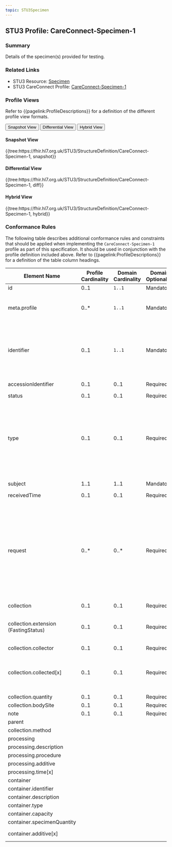 ```yaml
---
topic: STU3Specimen
---
```

## STU3 Profile: CareConnect-Specimen-1

### Summary
Details of the specimen(s) provided for testing.

### Related Links
* STU3 Resource: [Specimen](http://hl7.org/fhir/STU3/specimen.html)<br>
* STU3 CareConnect Profile: [CareConnect-Specimen-1](https://simplifier.net/HL7FHIRCareConnectBaselineforSTU3/CareConnect-Specimen-1)

### Profile Views
Refer to {{pagelink:ProfileDescriptions}} for a definition of the different profile view formats.
<div class="tab fhirTree">
    <button class="tablinks active" onclick="openTab(event, 'Snapshot View')">Snapshot View</button>
    <button class="tablinks" onclick="openTab(event, 'Differential View')">Differential View</button>
    <button class="tablinks" onclick="openTab(event, 'Hybrid View')">Hybrid View</button>
</div>

<div id="Snapshot View" class="tabcontent" style="display:block">
    <h4>Snapshot View</h4>
    {{tree:https://fhir.hl7.org.uk/STU3/StructureDefinition/CareConnect-Specimen-1, snapshot}}
</div>

<div id="Differential View" class="tabcontent">
    <h4>Differential View</h4>
    {{tree:https://fhir.hl7.org.uk/STU3/StructureDefinition/CareConnect-Specimen-1, diff}}
</div>

<div id="Hybrid View" class="tabcontent">
    <h4>Hybrid View</h4>
    {{tree:https://fhir.hl7.org.uk/STU3/StructureDefinition/CareConnect-Specimen-1, hybrid}}
</div>

### Conformance Rules
The following table describes additional conformance rules and constraints that should be applied when implementing the `CareConnect-Specimen-1` profile as part of this specification. It should be used in conjunction with the profile definition included above. Refer to {{pagelink:ProfileDescriptions}} for a definition of the table column headings. 

<table class="regular">
    <thead>
        <tr>
            <th width="15%">Element Name</th>
            <th width="10%">Profile Cardinality</th>
            <th width="10%">Domain Cardinality</th>
            <th width="10%">Domain Optionality</th>
            <th width="10%">Type</th>
            <th width="45%">Definition, Constraints and Notes</th>
        </tr>
    </thead>
    <tbody>
        <tr>
            <td>id</td>
            <td>0..1</td>
            <td><code>1..1</code></td>
            <td>Mandatory</td>
            <td><a href="http://hl7.org/fhir/stu3/datatypes.html#id">id</a></td>
            <td>The logical identifier for the resource instance.</td>
        </tr>
        <tr>
            <td>meta.profile</td>
            <td>0..*</td>
            <td><code>1..1</code></td>
            <td>Mandatory</td>
            <td><a href="http://hl7.org/fhir/stu3/datatypes.html#uri">uri</a></td>
            <td>The URL for the <code>CareConnect-Specimen-1</code> profile.<br><br>This <b>SHALL</b> be populated with the following fixed value:<br><code>https://fhir.hl7.org.uk/STU3/StructureDefinition/CareConnect-Specimen-1</code></td>
        </tr>
        <tr>
            <td>identifier</td>
            <td>0..1</td>
            <td><code>1..1</code></td>
            <td>Mandatory</td>
            <td><a href="http://hl7.org/fhir/stu3/datatypes.html#Identifier">Identifier</a></td>
            <td>This <b>SHALL</b> be populated with a globally unique and persistent identifier (that is, it doesn’t change between requests and is therefore stored with the source data). This <b>SHALL</b> be scoped by a provider specific namespace for the identifier.<br><br>Where consuming systems are integrating data from this resource to their local system, they <b>SHALL</b> also persist this identifier at the same time.</td>
        </tr>
        <tr>
            <td>accessionIdentifier</td>
            <td>0..1</td>
            <td>0..1</td>
            <td>Required</td>
            <td><a href="http://hl7.org/fhir/stu3/datatypes.html#Identifier">Identifier</a></td>
            <td>A business identifier supplied by the laboratory that is responsible for performing the test.</td>
        </tr>
        <tr>
            <td>status</td>
            <td>0..1</td>
            <td>0..1</td>
            <td>Required</td>
            <td><a href="http://hl7.org/fhir/stu3/datatypes.html#code">code</a></td>
            <td>The availability of the specimen.</td>
        </tr>
        <tr>
            <td>type</td>
            <td>0..1</td>
            <td>0..1</td>
            <td>Required</td>
            <td><a href="http://hl7.org/fhir/stu3/datatypes.html#CodeableConcept">CodeableConcept</a></td>
            <td>The kind of material that forms the specimen. Where populated, the associated code and description <b>SHALL</b> be defined using SNOMED CT as follows:<br><br><code>(&lt;105590001 :Substance (substance):</code> in which case <code>Specimen.collection.method</code> and <code>Specimen.collection.bodySite</code> should also be populated OR<br><br>
<code>&lt;49755003 :Morphologically abnormal structure (morphologic abnormality):</code> OR<br><br><code>&lt;260787004 :Physical object (physical object))</code></td>
        </tr>
        <tr>
            <td>subject</td>
            <td>1..1</td>
            <td>1..1</td>
            <td>Mandatory</td>
            <td><a href="http://hl7.org/fhir/stu3/references.html#2.3.0">Reference</a></td>
            <td>Reference to the subject that the specimen relates to. This is usually (but not always) a <code>Patient</code>.</td>
        </tr>
        <tr>
            <td>receivedTime</td>
            <td>0..1</td>
            <td>0..1</td>
            <td>Required</td>
            <td><a href="http://hl7.org/fhir/stu3/datatypes.html#datetime">datetime</a></td>
            <td>The date and time that the specimen was received for processing.</td>
        </tr>
        <tr>
            <td>request</td>
            <td>0..*</td>
            <td>0..*</td>
            <td>Required</td>
            <td><a href="http://hl7.org/fhir/stu3/references.html#2.3.0">Reference</a></td>
            <td>Reference to the <code>ProcedureRequest</code> that the specimen relates to. This should only be used when a test was requested before the specimen was collected.<br><br><b>Note:</b> It is also possible to link a <code>ProcedureRequest</code> to a <code>Specimen</code> using the <code>ProcedureRequest.specimen</code> data element. This should be used when a test is requested and the specimen has already been collected.<br><br>For further information refer to: 
                <ul>
                    <li>the description of the {{pagelink:STU3ProcedureRequest}} profile in this specification, and</li>
                    <li>the notes relating to the use of the<a href="http://hl7.org/fhir/STU3/procedurerequest.html#notes"> ProcedureRequest</a> resource in the base FHIR specification.</li>
                </ul>
            </td>
        </tr>
        <tr>
            <td>collection</td>
            <td>0..1</td>
            <td>0..1</td>
            <td>Required</td>
            <td><a href="http://hl7.org/fhir/STU3/backboneelement.html">BackboneElement</a></td>
            <td>Details concerning the specimen collection.</td>
        </tr>
        <tr>
            <td>collection.extension (FastingStatus)</td>
            <td>0..1</td>
            <td>0..1</td>
            <td>Required</td>
            <td><a href="http://hl7.org/fhir/stu3/extensibility.html#Extension">Extension</a></td>
            <td>Indicates abstinence or reduction from some or all food, drink, or both, for a period of time prior to specimen collection.<br><br>Refer to:  {{pagelink:STU3ExtensionFastingStatus}} for further details.</td>
        </tr>
        <tr>
            <td>collection.collector</td>
            <td>0..1</td>
            <td>0..1</td>
            <td>Required</td>
            <td><a href="http://hl7.org/fhir/stu3/references.html#2.3.0">Reference</a></td>
            <td>Reference to the <code>Practitioner</code> that collected the specimen.</td>
        </tr>
        <tr>
            <td>collection.collected[x]</td>
            <td>0..1</td>
            <td>0..1</td>
            <td>Required</td>
            <td><a href="http://hl7.org/fhir/STU3/datatypes.html#dateTime">dateTime</a> | <a href="http://hl7.org/fhir/STU3/datatypes.html#Period">Period</a></td>
            <td>The date and time that the specimen was collected.<br><br>The presence of <code>[x]</code> in an element name is used to indicate a <a href="https://hl7.org/fhir/STU3/formats.html#choice"> choice of data type</a>. The <code>[x]</code> part of the element name is replaced with an appropriate data type, in title-case format e.g. <code>effectiveDateTime</code>.</td>
        </tr>
        <tr>
            <td>collection.quantity</td>
            <td>0..1</td>
            <td>0..1</td>
            <td>Required</td>
            <td><a href="http://hl7.org/fhir/STU3/datatypes.html#SimpleQuantity">SimpleQuantity</a></td>
            <td>The quantity of specimen that was collected.</td>
        </tr>
        <tr>
            <td>collection.bodySite</td>
            <td>0..1</td>
            <td>0..1</td>
            <td>Required</td>
            <td><a href="http://hl7.org/fhir/stu3/datatypes.html#CodeableConcept">CodeableConcept</a></td>
            <td>The anatomical site of the specimen collection.</td>
        </tr>
        <tr>
            <td>note</td>
            <td>0..1</td>
            <td>0..1</td>
            <td>Required</td>
            <td><a href="http://hl7.org/fhir/stu3/datatypes.html#annotation">Annotation</a></td>
            <td>Notes relating to the specimen.</td>
        </tr>
        <tr>
            <td>parent</td>
            <td></td>
            <td></td>
            <td></td>
            <td><a href="http://hl7.org/fhir/stu3/references.html#2.3.0">Reference</a></td>
            <td>Currently out of scope - element <b>SHALL NOT</b> be populated.</td>
        </tr>
        <tr>
            <td>collection.method</td>
            <td></td>
            <td></td>
            <td></td>
            <td><a href="http://hl7.org/fhir/stu3/datatypes.html#CodeableConcept">CodeableConcept</a></td>
            <td>Currently out of scope - element <b>SHALL NOT</b> be populated.</td>
        </tr>
        <tr>
            <td>processing</td>
            <td></td>
            <td></td>
            <td></td>
            <td><a href="http://hl7.org/fhir/STU3/backboneelement.html">BackboneElement</a></td>
            <td>Currently out of scope - element <b>SHALL NOT</b> be populated.</td>
        </tr>
        <tr>
            <td>processing.description</td>
            <td></td>
            <td></td>
            <td></td>
            <td><a href="http://hl7.org/fhir/stu3/datatypes.html#String">String</a></td>
            <td>Currently out of scope - element <b>SHALL NOT</b> be populated.</td>
        </tr>
        <tr>
            <td>processing.procedure</td>
            <td></td>
            <td></td>
            <td></td>
            <td><a href="http://hl7.org/fhir/stu3/datatypes.html#CodeableConcept">CodeableConcept</a></td>
            <td>Currently out of scope - element <b>SHALL NOT</b> be populated.</td>
        </tr>
        <tr>
            <td>processing.additive</td>
            <td></td>
            <td></td>
            <td></td>
            <td><a href="http://hl7.org/fhir/stu3/references.html#2.3.0">Reference</a></td>
            <td>Currently out of scope - element <b>SHALL NOT</b> be populated.</td>
        </tr>
        <tr>
            <td>processing.time[x]</td>
            <td></td>
            <td></td>
            <td></td>
            <td><a href="http://hl7.org/fhir/STU3/datatypes.html#dateTime">dateTime</a> | <a href="http://hl7.org/fhir/STU3/datatypes.html#Period">Period</a></td>
            <td>Currently out of scope - element <b>SHALL NOT</b> be populated.</td>
        </tr>
        <tr>
            <td>container</td>
            <td></td>
            <td></td>
            <td></td>
            <td><a href="http://hl7.org/fhir/STU3/backboneelement.html">BackboneElement</a></td>
            <td>Currently out of scope - element <b>SHALL NOT</b> be populated.</td>
        </tr>
        <tr>
            <td>container.identifier</td>
            <td></td>
            <td></td>
            <td></td>
            <td><a href="http://hl7.org/fhir/stu3/datatypes.html#Identifier">Identifier</a></td>
            <td>Currently out of scope - element <b>SHALL NOT</b> be populated.</td>
        </tr>
        <tr>
            <td>container.description</td>
            <td></td>
            <td></td>
            <td></td>
            <td><a href="http://hl7.org/fhir/stu3/datatypes.html#String">String</a></td>
            <td>Currently out of scope - element <b>SHALL NOT</b> be populated.</td>
        </tr>
        <tr>
            <td>container.type</td>
            <td></td>
            <td></td>
            <td></td>
            <td><a href="http://hl7.org/fhir/stu3/datatypes.html#CodeableConcept">CodeableConcept</a></td>
            <td>Currently out of scope - element <b>SHALL NOT</b> be populated.</td>
        </tr>
        <tr>
            <td>container.capacity</td>
            <td></td>
            <td></td>
            <td></td>
            <td><a href="http://hl7.org/fhir/stu3/datatypes.html#SimpleQuantity">SimpleQuantity</a></td>
            <td>Currently out of scope - element <b>SHALL NOT</b> be populated.</td>
        </tr>
        <tr>
            <td>container.specimenQuantity</td>
            <td></td>
            <td></td>
            <td></td>
            <td><a href="http://hl7.org/fhir/stu3/datatypes.html#SimpleQuantity">SimpleQuantity</a></td>
            <td>Currently out of scope - element <b>SHALL NOT</b> be populated.</td>
        </tr>
        <tr>
            <td>container.additive[x]</td>
            <td></td>
            <td></td>
            <td></td>
            <td><a href="http://hl7.org/fhir/stu3/datatypes.html#CodeableConcept">CodeableConcept</a> | <a href="http://hl7.org/fhir/stu3/references.html#2.3.0">Reference</a></td>
            <td>Currently out of scope - element <b>SHALL NOT</b> be populated.</td>
        </tr>
    </tbody>
</table>

<br>